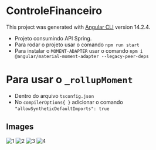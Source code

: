 # ControleFinanceiro
This project was generated with [Angular CLI](https://github.com/angular/angular-cli) version 14.2.4.

- Projeto consumindo API Spring.
- Para rodar o projeto usar o comando `npm run start`
- Para instalar o `MOMENT-ADAPTER` usar o comando `npm i @angular/material-moment-adapter --legacy-peer-deps`

# Para usar o `_rollupMoment`
- Dentro do arquivo `tsconfig.json`
- No `compilerOptions{ }` adicionar o comando `"allowSyntheticDefaultImports": true`

## Images
![1](https://user-images.githubusercontent.com/80997263/207433721-7a74d594-537c-4849-88aa-5318fd341718.png)
![2](https://user-images.githubusercontent.com/80997263/207433730-a0abf504-1399-43a2-979d-b3144824a770.png)
![3](https://user-images.githubusercontent.com/80997263/207433737-afa143de-be35-4e1e-9234-8b2bba753fff.png)
![4](https://user-images.githubusercontent.com/80997263/207433744-eaee558c-aca2-40f2-acbc-6bba3d132b44.png)
